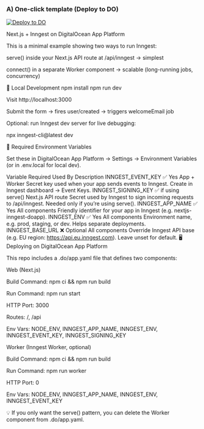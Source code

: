 
### A) One-click template (Deploy to DO)

[![Deploy to DO](https://www.deploytodo.com/do-btn-blue.svg)](
https://cloud.digitalocean.com/apps/new?repo=https://github.com/zasghar26/Inngest-sampleApp/tree/main&spec=.do/app.yaml
)

Next.js + Inngest on DigitalOcean App Platform

This is a minimal example showing two ways to run Inngest:

serve() inside your Next.js API route at /api/inngest → simplest

connect() in a separate Worker component → scalable (long-running jobs, concurrency)

🚀 Local Development
npm install
npm run dev


Visit http://localhost:3000

Submit the form → fires user/created → triggers welcomeEmail job

Optional: run Inngest dev server for live debugging:

npx inngest-cli@latest dev

🔑 Required Environment Variables

Set these in DigitalOcean App Platform → Settings → Environment Variables (or in .env.local for local dev).

Variable	Required	Used By	Description
INNGEST_EVENT_KEY	✅ Yes	App + Worker	Secret key used when your app sends events to Inngest. Create in Inngest dashboard → Event Keys.
INNGEST_SIGNING_KEY	✅ if using serve()	Next.js API route	Secret used by Inngest to sign incoming requests to /api/inngest. Needed only if you’re using serve().
INNGEST_APP_NAME	✅ Yes	All components	Friendly identifier for your app in Inngest (e.g. nextjs-inngest-doapp).
INNGEST_ENV	✅ Yes	All components	Environment name, e.g. prod, staging, or dev. Helps separate deployments.
INNGEST_BASE_URL	❌ Optional	All components	Override Inngest API base (e.g. EU region: https://api.eu.inngest.com). Leave unset for default.
🖥️ Deploying on DigitalOcean App Platform

This repo includes a .do/app.yaml file that defines two components:

Web (Next.js)

Build Command: npm ci && npm run build

Run Command: npm run start

HTTP Port: 3000

Routes: /, /api

Env Vars: NODE_ENV, INNGEST_APP_NAME, INNGEST_ENV, INNGEST_EVENT_KEY, INNGEST_SIGNING_KEY

Worker (Inngest Worker, optional)

Build Command: npm ci && npm run build

Run Command: npm run worker

HTTP Port: 0

Env Vars: NODE_ENV, INNGEST_APP_NAME, INNGEST_ENV, INNGEST_EVENT_KEY

💡 If you only want the serve() pattern, you can delete the Worker component from .do/app.yaml.
